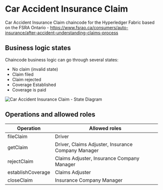 # Car Accident Insurance Claim
Car Accident Insurance Claim chaincode for the Hyperledger Fabric based on the FSRA Ontario - https://www.fsrao.ca/consumers/auto-insurance/after-accident-understanding-claims-process

## Business logic states
Chaincode business logic can go through several states:
* No claim (invalid state)
* Claim filed
* Claim rejected
* Coverage Established
* Coverage is paid

![Car Accident Insurance Claim - State Diagram](https://user-images.githubusercontent.com/3188163/124210369-f65b0380-daf3-11eb-9738-8180bf1912bd.png)

## Operations and allowed roles
Operation | Allowed roles
------------ | -------------
fileClaim | Driver
getClaim | Driver, Claims Adjuster, Insurance Company Manager
rejectClaim | Claims Adjuster, Insurance Company Manager
establishCoverage | Claims Adjuster
closeClaim | Insurance Company Manager
